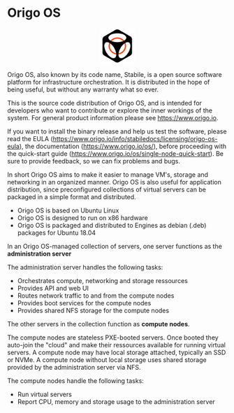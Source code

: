 # Origo OS

<p style="text-align: center;"><img src="./static/img/logo-icon.png" alt="Stabile Logo" width="80"/></p>

Origo OS, also known by its code name, Stabile,  is a open source software platform for infrastructure orchestration. It is distributed in the hope of being useful, but without any warranty what so ever.

This is the source code distribution of Origo OS, and is intended for developers who want to contribute or explore the inner workings of the system. For general product information please see https://www.origo.io.

If you want to install the binary release and help us test the software, please read the EULA (https://www.origo.io/info/stabiledocs/licensing/origo-os-eula), the documentation (https://www.origo.io/os/), before proceeding with the quick-start guide (https://www.origo.io/os/single-node-quick-start). Be sure to provide feedback, so we can fix problems and bugs.

In short Origo OS aims to make it easier to manage VM's, storage and networking in an organized manner. Origo OS is also useful for application distribution, since preconfigured collections of virtual servers can be packaged in a simple format and distributed.

* Origo OS is based on Ubuntu Linux
* Origo OS is designed to run on x86 hardware
* Origo OS is packaged and distributed to Engines as debian (.deb) packages for Ubuntu 18.04

In an Origo OS-managed collection of servers, one server functions as the **administration server** 

The administration server handles the following tasks:

* Orchestrates compute, networking and storage ressources
* Provides API and web UI
* Routes network traffic to and from the compute nodes
* Provides boot services for the compute nodes
* Provides shared NFS storage for the compute nodes

The other servers in the collection function as **compute nodes**.

The compute nodes are stateless PXE-booted servers. Once booted they auto-join the "cloud" and make their ressources available for running virtual servers. A compute node may have local storage attached, typically an SSD or NVMe. A compute node without local storage uses shared storage provided by the administration server via NFS.

The compute nodes handle the following tasks:

* Run virtual servers
* Report CPU, memory and storage usage to the administration server

